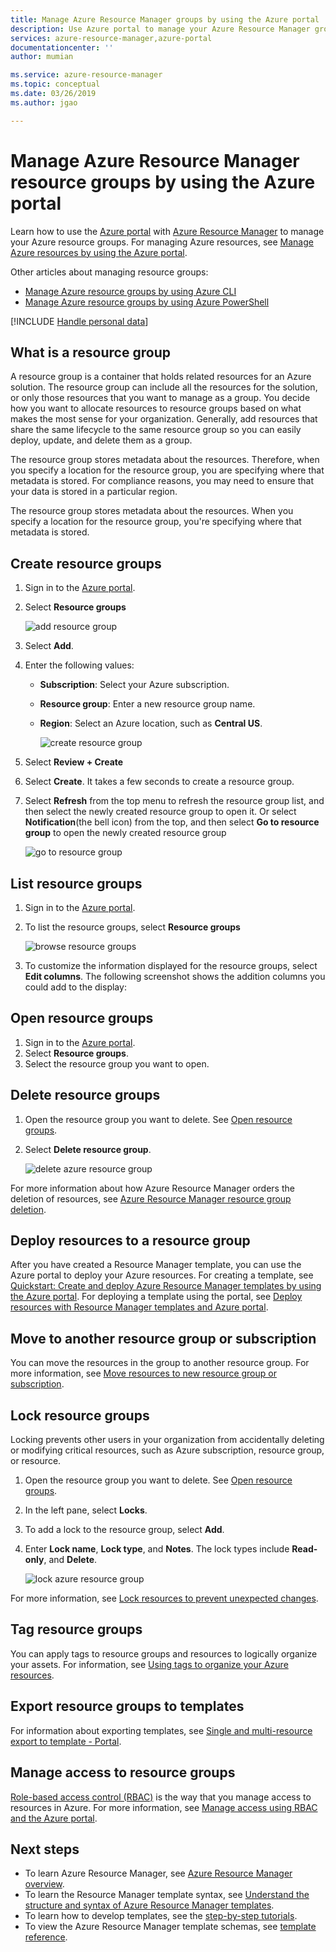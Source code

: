 ```yaml
---
title: Manage Azure Resource Manager groups by using the Azure portal | Microsoft Docs
description: Use Azure portal to manage your Azure Resource Manager groups.
services: azure-resource-manager,azure-portal
documentationcenter: ''
author: mumian

ms.service: azure-resource-manager
ms.topic: conceptual
ms.date: 03/26/2019
ms.author: jgao

---
```

# Manage Azure Resource Manager resource groups by using the Azure portal

Learn how to use the [Azure portal](https://portal.azure.com) with [Azure Resource Manager](resource-group-overview.md) to manage your Azure resource groups. For managing Azure resources, see [Manage Azure resources by using the Azure portal](./manage-resources-portal.md).

Other articles about managing resource groups:

- [Manage Azure resource groups by using Azure CLI](./manage-resources-cli.md)
- [Manage Azure resource groups by using Azure PowerShell](./manage-resources-powershell.md)

[!INCLUDE [Handle personal data](../../includes/gdpr-intro-sentence.md)]

## What is a resource group

A resource group is a container that holds related resources for an Azure solution. The resource group can include all the resources for the solution, or only those resources that you want to manage as a group. You decide how you want to allocate resources to resource groups based on what makes the most sense for your organization. Generally, add resources that share the same lifecycle to the same resource group so you can easily deploy, update, and delete them as a group.

The resource group stores metadata about the resources. Therefore, when you specify a location for the resource group, you are specifying where that metadata is stored. For compliance reasons, you may need to ensure that your data is stored in a particular region.

The resource group stores metadata about the resources. When you specify a location for the resource group, you're specifying where that metadata is stored.

## Create resource groups

1. Sign in to the [Azure portal](https://portal.azure.com).
2. Select **Resource groups**

    ![add resource group](./media/manage-resource-groups-portal/manage-resource-groups-add-group.png)
3. Select **Add**.
4. Enter the following values:

   - **Subscription**: Select your Azure subscription. 
   - **Resource group**: Enter a new resource group name. 
   - **Region**: Select an Azure location, such as **Central US**.

     ![create resource group](./media/manage-resource-groups-portal/manage-resource-groups-create-group.png)
5. Select **Review + Create**
6. Select **Create**. It takes a few seconds to create a resource group.
7. Select **Refresh** from the top menu to refresh the resource group list, and then select the newly created resource group to open it. Or select **Notification**(the bell icon) from the top, and then select **Go to resource group** to open the newly created resource group

    ![go to resource group](./media/manage-resource-groups-portal/manage-resource-groups-add-group-go-to-resource-group.png)

## List resource groups

1. Sign in to the [Azure portal](https://portal.azure.com).
2. To list the resource groups, select **Resource groups**

    ![browse resource groups](./media/manage-resource-groups-portal/manage-resource-groups-list-groups.png)

3. To customize the information displayed for the resource groups, select **Edit columns**. The following screenshot shows the addition columns you could add to the display:

## Open resource groups

1. Sign in to the [Azure portal](https://portal.azure.com).
2. Select **Resource groups**.
3. Select the resource group you want to open.

## Delete resource groups

1. Open the resource group you want to delete.  See [Open resource groups](#open-resource-groups).
2. Select **Delete resource group**.

    ![delete azure resource group](./media/manage-resource-groups-portal/delete-group.png)

For more information about how Azure Resource Manager orders the deletion of resources, see [Azure Resource Manager resource group deletion](./resource-group-delete.md).

## Deploy resources to a resource group

After you have created a Resource Manager template, you can use the Azure portal to deploy your Azure resources. For creating a template, see [Quickstart: Create and deploy Azure Resource Manager templates by using the Azure portal](./resource-manager-quickstart-create-templates-use-the-portal.md). For deploying a template using the portal, see [Deploy resources with Resource Manager templates and Azure portal](resource-group-template-deploy-portal.md).

## Move to another resource group or subscription

You can move the resources in the group to another resource group. For more information, see [Move resources to new resource group or subscription](resource-group-move-resources.md).

## Lock resource groups

Locking prevents other users in your organization from accidentally deleting or modifying critical resources, such as Azure subscription, resource group, or resource. 

1. Open the resource group you want to delete.  See [Open resource groups](#open-resource-groups).
2. In the left pane, select **Locks**.
3. To add a lock to the resource group, select **Add**.
4. Enter **Lock name**, **Lock type**, and **Notes**. The lock types include **Read-only**, and **Delete**.

    ![lock azure resource group](./media/manage-resource-groups-portal/manage-resource-groups-add-lock.png)

For more information, see [Lock resources to prevent unexpected changes](./resource-group-lock-resources.md).

## Tag resource groups

You can apply tags to resource groups and resources to logically organize your assets. For information, see [Using tags to organize your Azure resources](./resource-group-using-tags.md#portal).

## Export resource groups to templates

For information about exporting templates, see [Single and multi-resource export to template - Portal](export-template-portal.md).

## Manage access to resource groups

[Role-based access control (RBAC)](../role-based-access-control/overview.md) is the way that you manage access to resources in Azure. For more information, see [Manage access using RBAC and the Azure portal](../role-based-access-control/role-assignments-portal.md).

## Next steps

- To learn Azure Resource Manager, see [Azure Resource Manager overview](./resource-group-overview.md).
- To learn the Resource Manager template syntax, see [Understand the structure and syntax of Azure Resource Manager templates](./resource-group-authoring-templates.md).
- To learn how to develop templates, see the [step-by-step tutorials](/azure/azure-resource-manager/).
- To view the Azure Resource Manager template schemas, see [template reference](/azure/templates/).